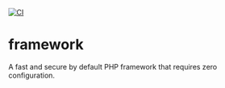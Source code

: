 [![CI](https://github.com/lovephpforever/framework/actions/workflows/php.yml/badge.svg)](https://github.com/lovephpforever/framework/actions/workflows/php.yml)
# framework
A fast and secure by default PHP framework that requires zero configuration.
